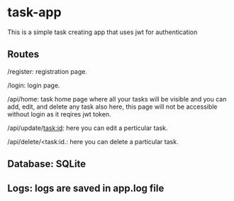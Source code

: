 # task-app
This is a simple task creating app that uses jwt for authentication

## Routes
/register: registration page.

/login: login page.

/api/home: task home page where all your tasks will be visible and you can add, edit, and delete any task also here, this page will not be accessible without login as it reqires jwt token.

/api/update/<task:id>: here you can edit a perticular task.

/api/delete/<task:id.: here you can delete a particular task.

## Database: SQLite

## Logs: logs are saved in app.log file
